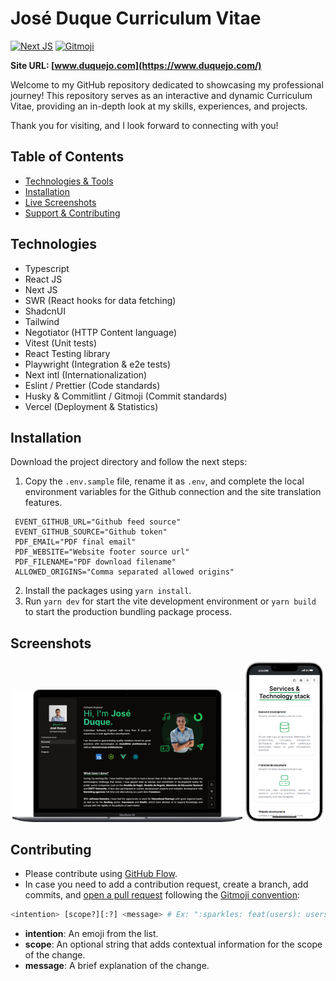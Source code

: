 # José Duque Curriculum Vitae

<a href="https://nextjs.org"><img src="https://img.shields.io/badge/Next.js-000000.svg?logo=nextdotjs" alt="Next JS"/></a>
<a href="https://gitmoji.dev"><img src="https://img.shields.io/badge/gitmoji-%20😜%20😍-FFDD67.svg?style=flat-square" alt="Gitmoji"/></a>

**Site URL: [www.duquejo.com](https://www.duquejo.com/)**

Welcome to my GitHub repository dedicated to showcasing my professional journey! This repository serves as an interactive and dynamic Curriculum Vitae, providing an in-depth look at my skills, experiences, and projects.

Thank you for visiting, and I look forward to connecting with you!

## Table of Contents

- [Technologies & Tools](#technologies)
- [Installation](#installation)
- [Live Screenshots](#screenshots)
- [Support & Contributing](#contributing)

## Technologies

- Typescript
- React JS
- Next JS
- SWR (React hooks for data fetching)
- ShadcnUI
- Tailwind
- Negotiator (HTTP Content language)
- Vitest (Unit tests)
- React Testing library
- Playwright (Integration & e2e tests)
- Next intl (Internationalization)
- Eslint / Prettier (Code standards)
- Husky & Commitlint / Gitmoji (Commit standards)
- Vercel (Deployment & Statistics)

## Installation

Download the project directory and follow the next steps:

1. Copy the `.env.sample` file, rename it as `.env`, and complete the local environment variables for the Github connection and the site translation features.

```dotenv
 EVENT_GITHUB_URL="Github feed source"
 EVENT_GITHUB_SOURCE="Github token"
 PDF_EMAIL="PDF final email"
 PDF_WEBSITE="Website footer source url"
 PDF_FILENAME="PDF download filename"
 ALLOWED_ORIGINS="Comma separated allowed origins"
```

2. Install the packages using `yarn install`.
3. Run `yarn dev` for start the vite development environment or `yarn build` to start the production bundling package process.

## Screenshots

<div style="display: block; text-align: center;"> 
  <img src="desktop.png" width="73%" />
  <img src="mobile.png" width="25%" />
</div>

## Contributing

- Please contribute using [GitHub Flow](https://guides.github.com/introduction/flow/).
- In case you need to add a contribution request, create a branch, add commits, and [open a pull request](https://github.com/duquejo/vue-cv/compare/) following the [Gitmoji convention](https://gitmoji.dev/):

```bash
<intention> [scope?][:?] <message> # Ex: ":sparkles: feat(users): users management feature"
```

- **intention**: An emoji from the list.
- **scope**: An optional string that adds contextual information for the scope of the change.
- **message**: A brief explanation of the change.
